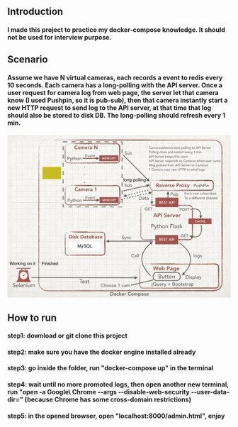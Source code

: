## Introduction
#### I made this project to practice my docker-compose knowledge. It should not be used for interview purpose.

## Scenario 
#### Assume we have N virtual cameras, each records a event to redis every 10 seconds. Each camera has a long-polling with the API server. Once a user request for camera log from web page, the server let that camera know (I used Pushpin, so it is pub-sub), then that camera instantly start a new HTTP request to send log to the API server, at that time that log should also be stored to disk DB. The long-polling should refresh every 1 min.  
![Image of Architecture](https://github.com/ZiyeHan/DockerComposeProject/blob/master/new-architecture.png)

## How to run
#### step1: download or git clone this project 
#### step2: make sure you have the docker engine installed already
#### step3: go inside the folder, run "docker-compose up" in the terminal
#### step4: wait until no more promoted logs, then open another new terminal, run "open -a Google\ Chrome --args --disable-web-security --user-data-dir="  (because Chrome has some cross-domain restrictions)
#### step5: in the opened browser, open "localhost:8000/admin.html", enjoy


